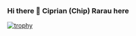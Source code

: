 ### Hi there 👋 Ciprian (Chip) Rarau here

[![trophy](https://github-profile-trophy.vercel.app/?username=ryo-ma)](https://github.com/ryo-ma/github-profile-trophy)

<!--
**crarau/crarau** is a ✨ _special_ ✨ repository because its `README.md` (this file) appears on your GitHub profile.

Here are some ideas to get you started:

- 🔭 I’m currently working on ...
- 🌱 I’m currently learning ...
- 👯 I’m looking to collaborate on ...
- 🤔 I’m looking for help with ...
- 💬 Ask me about ...
- 📫 How to reach me: ...
- 😄 Pronouns: ...
- ⚡ Fun fact: ...
-->

